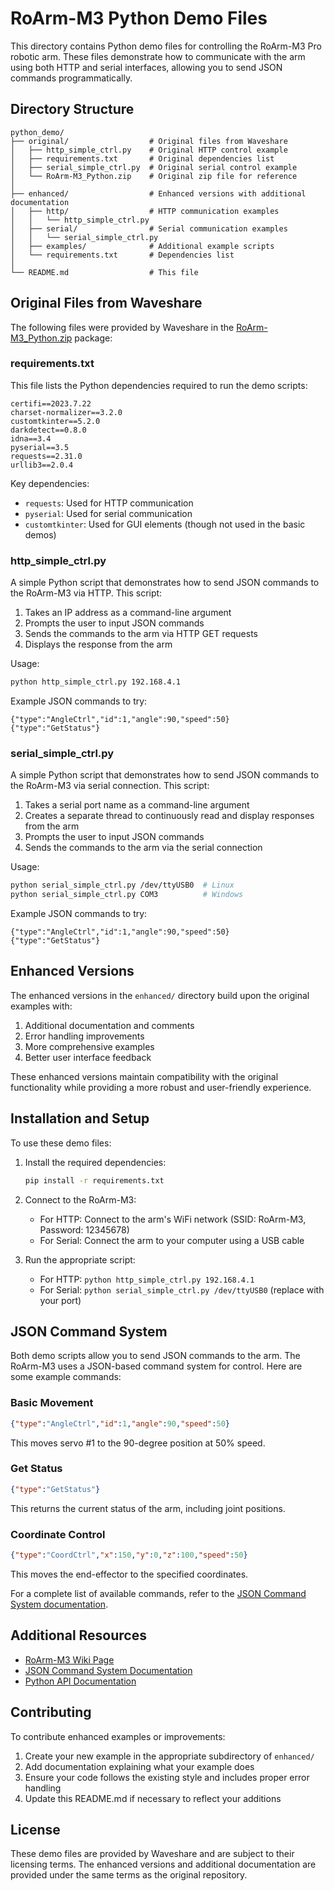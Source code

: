 # RoArm-M3 Python Demo Files

This directory contains Python demo files for controlling the RoArm-M3 Pro robotic arm. These files demonstrate how to communicate with the arm using both HTTP and serial interfaces, allowing you to send JSON commands programmatically.

## Directory Structure

```
python_demo/
├── original/                  # Original files from Waveshare
│   ├── http_simple_ctrl.py    # Original HTTP control example
│   ├── requirements.txt       # Original dependencies list
│   ├── serial_simple_ctrl.py  # Original serial control example
│   └── RoArm-M3_Python.zip    # Original zip file for reference
│
├── enhanced/                  # Enhanced versions with additional documentation
│   ├── http/                  # HTTP communication examples
│   │   └── http_simple_ctrl.py
│   ├── serial/                # Serial communication examples
│   │   └── serial_simple_ctrl.py
│   ├── examples/              # Additional example scripts
│   └── requirements.txt       # Dependencies list
│
└── README.md                  # This file
```

## Original Files from Waveshare

The following files were provided by Waveshare in the [RoArm-M3_Python.zip](https://files.waveshare.com/wiki/RoArm-M3/RoArm-M3_Python.zip) package:

### requirements.txt

This file lists the Python dependencies required to run the demo scripts:

```
certifi==2023.7.22
charset-normalizer==3.2.0
customtkinter==5.2.0
darkdetect==0.8.0
idna==3.4
pyserial==3.5
requests==2.31.0
urllib3==2.0.4
```

Key dependencies:
- `requests`: Used for HTTP communication
- `pyserial`: Used for serial communication
- `customtkinter`: Used for GUI elements (though not used in the basic demos)

### http_simple_ctrl.py

A simple Python script that demonstrates how to send JSON commands to the RoArm-M3 via HTTP. This script:

1. Takes an IP address as a command-line argument
2. Prompts the user to input JSON commands
3. Sends the commands to the arm via HTTP GET requests
4. Displays the response from the arm

Usage:
```bash
python http_simple_ctrl.py 192.168.4.1
```

Example JSON commands to try:
```
{"type":"AngleCtrl","id":1,"angle":90,"speed":50}
{"type":"GetStatus"}
```

### serial_simple_ctrl.py

A simple Python script that demonstrates how to send JSON commands to the RoArm-M3 via serial connection. This script:

1. Takes a serial port name as a command-line argument
2. Creates a separate thread to continuously read and display responses from the arm
3. Prompts the user to input JSON commands
4. Sends the commands to the arm via the serial connection

Usage:
```bash
python serial_simple_ctrl.py /dev/ttyUSB0  # Linux
python serial_simple_ctrl.py COM3          # Windows
```

Example JSON commands to try:
```
{"type":"AngleCtrl","id":1,"angle":90,"speed":50}
{"type":"GetStatus"}
```

## Enhanced Versions

The enhanced versions in the `enhanced/` directory build upon the original examples with:

1. Additional documentation and comments
2. Error handling improvements
3. More comprehensive examples
4. Better user interface feedback

These enhanced versions maintain compatibility with the original functionality while providing a more robust and user-friendly experience.

## Installation and Setup

To use these demo files:

1. Install the required dependencies:
   ```bash
   pip install -r requirements.txt
   ```

2. Connect to the RoArm-M3:
   - For HTTP: Connect to the arm's WiFi network (SSID: RoArm-M3, Password: 12345678)
   - For Serial: Connect the arm to your computer using a USB cable

3. Run the appropriate script:
   - For HTTP: `python http_simple_ctrl.py 192.168.4.1`
   - For Serial: `python serial_simple_ctrl.py /dev/ttyUSB0` (replace with your port)

## JSON Command System

Both demo scripts allow you to send JSON commands to the arm. The RoArm-M3 uses a JSON-based command system for control. Here are some example commands:

### Basic Movement
```json
{"type":"AngleCtrl","id":1,"angle":90,"speed":50}
```
This moves servo #1 to the 90-degree position at 50% speed.

### Get Status
```json
{"type":"GetStatus"}
```
This returns the current status of the arm, including joint positions.

### Coordinate Control
```json
{"type":"CoordCtrl","x":150,"y":0,"z":100,"speed":50}
```
This moves the end-effector to the specified coordinates.

For a complete list of available commands, refer to the [JSON Command System documentation](../research/software/JSON_Command_System.md).

## Additional Resources

- [RoArm-M3 Wiki Page](https://www.waveshare.com/wiki/RoArm-M3)
- [JSON Command System Documentation](../research/software/JSON_Command_System.md)
- [Python API Documentation](../research/software/Python_API.md)

## Contributing

To contribute enhanced examples or improvements:

1. Create your new example in the appropriate subdirectory of `enhanced/`
2. Add documentation explaining what your example does
3. Ensure your code follows the existing style and includes proper error handling
4. Update this README.md if necessary to reflect your additions

## License

These demo files are provided by Waveshare and are subject to their licensing terms. The enhanced versions and additional documentation are provided under the same terms as the original repository.
